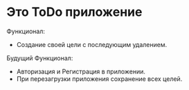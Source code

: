 # Это ToDo приложение
Функционал: 
- Создание своей цели с последующим удалением.

Будущий Функционал:
- Авторизация и Регистрация в приложении.
- При перезагрузки приложения сохранение всех целей.
